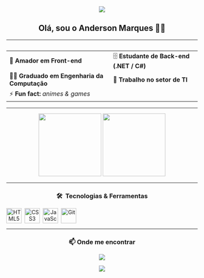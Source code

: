 <!-- Banner ------------------------------------------------------------------>
<div align="center">
  
<img src="https://capsule-render.vercel.app/api?type=waving&color=0A66C2&height=180&section=header&text=Anderson%20Marques&fontColor=FFFFFF&fontAlignY=30&desc=Front-End&nbsp;&nbsp;Back-End&nbsp;Learner%20|%20Computer%20Engineer&descAlignY=55&animation=fadeIn" />

</div>

<!-- Bio --------------------------------------------------------------------->
<h2 align="center">Olá, sou o Anderson Marques&nbsp;🖖🏻</h2>

<div align="center">

| &nbsp; | &nbsp; |
| :--- | :--- |
| 🔭 **Amador em Front-end** | 🗄️ **Estudante de Back-end (.NET&nbsp;/&nbsp;C#)** |
| 👨‍🎓 **Graduado em Engenharia da Computação** | 💼 **Trabalho no setor de TI** |
| ⚡ **Fun fact:** _animes &amp; games_ |  |

</div>

---

<!-- Stats & Langs ----------------------------------------------------------->
<p align="center">
  <img height="165em" src="https://github-readme-stats.vercel.app/api?username=andymarksss&show_icons=true&theme=github_dark&include_all_commits=true&count_private=true&hide_border=true&border_radius=6" />
  <img height="165em" src="https://github-readme-stats.vercel.app/api/top-langs/?username=andymarksss&layout=compact&langs_count=8&theme=github_dark&hide_border=true&border_radius=6" />
</p>

---

<!-- Tech stack ------------------------------------------------------------->
<h3 align="center">🛠️&nbsp; Tecnologias &amp; Ferramentas</h3>

<p align="center" style="display:flex;gap:8px">
  <!-- Front-end -->
  <img src="https://cdn.jsdelivr.net/gh/devicons/devicon/icons/html5/html5-plain.svg" height="40" alt="HTML5"/>
  <img src="https://cdn.jsdelivr.net/gh/devicons/devicon/icons/css3/css3-plain.svg"  height="40" alt="CSS3"/>
  <img src="https://cdn.jsdelivr.net/gh/devicons/devicon/icons/javascript/javascript-plain.svg" height="40" alt="JavaScript"/>
  
  <!-- Back-end em estudo -->
<!--  <img src="https://cdn.jsdelivr.net/gh/devicons/devicon/icons/csharp/csharp-plain.svg" height="40" alt="C#"/> -->
<!--  <img src="https://cdn.jsdelivr.net/gh/devicons/devicon/icons/dotnetcore/dotnetcore-original.svg" height="40" alt=".NET Core"/> -->
<!--  <img src="https://cdn.jsdelivr.net/gh/devicons/devicon/icons/microsoftsqlserver/microsoftsqlserver-plain.svg" height="40" alt="SQL Server"/> -->
  
  <!-- outros -->
  <img src="https://cdn.jsdelivr.net/gh/devicons/devicon/icons/git/git-plain.svg" height="40" alt="Git"/>
</p>

---

<!-- Social links ----------------------------------------------------------->
<h3 align="center">📫 Onde me encontrar</h3>

<p align="center">
  <a href="https://www.linkedin.com/in/anderson-marques-b771681b4/" target="_blank" rel="noopener noreferrer">
    <img src="https://img.shields.io/badge/-LinkedIn-0A66C2?style=for-the-badge&logo=linkedin&logoColor=white">
  </a>
</p>

<!-- Footer ----------------------------------------------------------------->
<div align="center">

<img src="https://capsule-render.vercel.app/api?type=waving&color=0A66C2&height=120&section=footer"/>

</div>
